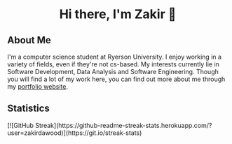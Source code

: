 <h1 style="text-align: center;"> Hi there, I'm Zakir 👋 </h1>

<h2>About Me</h2>

<p>I'm a computer science student at Ryerson University. I enjoy working in a variety of fields, even if they're not cs-based. My interests currently lie in Software Development, Data Analysis and Software Engineering. Though you will find a lot of my work here, you can find out more about me through my <a href="https://zakirdawood.herokuapp.com/" target="_blank">portfolio website</a>.</p>

<h2>Statistics</h2>
[![GitHub Streak](https://github-readme-streak-stats.herokuapp.com/?user=zakirdawood)](https://git.io/streak-stats)
  <!--
**zakirdawood/zakirdawood** is a ✨ _special_ ✨ repository because its `README.md` (this file) appears on your GitHub profile.

Here are some ideas to get you started:

- 🔭 I’m currently working on ...
- 🌱 I’m currently learning ...
- 👯 I’m looking to collaborate on ...
- 🤔 I’m looking for help with ...
- 💬 Ask me about ...
- 📫 How to reach me: ...
- 😄 Pronouns: ...
- ⚡ Fun fact: ...
-->
